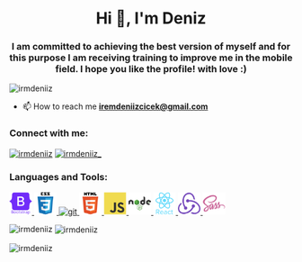 
<h1 align="center">Hi 👋, I'm Deniz</h1>
<h3 align="center">I am committed to achieving the best version of myself and for this purpose I am receiving training to improve me in the mobile field. I hope you like the profile! with love :)</h3>

<p align="left"> <img src="https://komarev.com/ghpvc/?username=irmdeniiz&label=Profile%20views&color=0e75b6&style=flat" alt="irmdeniiz" /> </p>

- 📫 How to reach me **iremdeniizcicek@gmail.com**

<h3 align="left">Connect with me:</h3>
<p align="left">
<a href="www.linkedin.com/in/iremdenizcicek/" target="blank"><img align="center" src="https://raw.githubusercontent.com/rahuldkjain/github-profile-readme-generator/master/src/images/icons/Social/linked-in-alt.svg" alt="irmdeniiz" height="30" width="40" /></a>
<a href="https://instagram.com/irmdeniiz_" target="blank"><img align="center" src="https://raw.githubusercontent.com/rahuldkjain/github-profile-readme-generator/master/src/images/icons/Social/instagram.svg" alt="irmdeniiz_" height="30" width="40" /></a>
</p>

<h3 align="left">Languages and Tools:</h3>
<p align="left"> <a href="https://getbootstrap.com" target="_blank" rel="noreferrer"> <img src="https://raw.githubusercontent.com/devicons/devicon/master/icons/bootstrap/bootstrap-plain-wordmark.svg" alt="bootstrap" width="40" height="40"/> </a> <a href="https://www.w3schools.com/css/" target="_blank" rel="noreferrer"> <img src="https://raw.githubusercontent.com/devicons/devicon/master/icons/css3/css3-original-wordmark.svg" alt="css3" width="40" height="40"/> </a> <a href="https://git-scm.com/" target="_blank" rel="noreferrer"> <img src="https://www.vectorlogo.zone/logos/git-scm/git-scm-icon.svg" alt="git" width="40" height="40"/> </a> <a href="https://www.w3.org/html/" target="_blank" rel="noreferrer"> <img src="https://raw.githubusercontent.com/devicons/devicon/master/icons/html5/html5-original-wordmark.svg" alt="html5" width="40" height="40"/> </a> <a href="https://developer.mozilla.org/en-US/docs/Web/JavaScript" target="_blank" rel="noreferrer"> <img src="https://raw.githubusercontent.com/devicons/devicon/master/icons/javascript/javascript-original.svg" alt="javascript" width="40" height="40"/> </a> <a href="https://nodejs.org" target="_blank" rel="noreferrer"> <img src="https://raw.githubusercontent.com/devicons/devicon/master/icons/nodejs/nodejs-original-wordmark.svg" alt="nodejs" width="40" height="40"/> </a> <a href="https://reactjs.org/" target="_blank" rel="noreferrer"> <img src="https://raw.githubusercontent.com/devicons/devicon/master/icons/react/react-original-wordmark.svg" alt="react" width="40" height="40"/> </a> <a href="https://redux.js.org" target="_blank" rel="noreferrer"> <img src="https://raw.githubusercontent.com/devicons/devicon/master/icons/redux/redux-original.svg" alt="redux" width="40" height="40"/> </a> <a href="https://sass-lang.com" target="_blank" rel="noreferrer"> <img src="https://raw.githubusercontent.com/devicons/devicon/master/icons/sass/sass-original.svg" alt="sass" width="40" height="40"/> </a> </p>

<p><img align="left" src="https://github-readme-stats.vercel.app/api/top-langs?username=irmdeniiz&show_icons=true&locale=en&layout=compact" alt="irmdeniiz" /></p>

<p>&nbsp;<img align="center" src="https://github-readme-stats.vercel.app/api?username=irmdeniiz&show_icons=true&locale=en" alt="irmdeniiz" /></p>

<p><img align="center" src="https://github-readme-streak-stats.herokuapp.com/?user=irmdeniiz&" alt="irmdeniiz" /></p>
